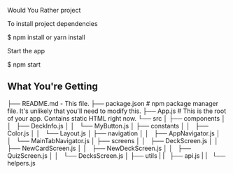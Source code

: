 Would You Rather project

To install project dependencies

$ npm install or yarn install

Start the app

$ npm start

## What You're Getting

├── README.md - This file.
├── package.json # npm package manager file. It's unlikely that you'll need to modify this.
├── App.js # This is the root of your app. Contains static HTML right now.
└── src
│   ├── components
│   │   ├── DeckInfo.js
│   │   └── MyButton.js
│   ├── constants
│   │   ├── Color.js
│   │   └── Layout.js
│   ├── navigation
│   │   ├── AppNavigator.js
│   │   └── MainTabNavigator.js
│   ├── screens
│   │   ├── DeckScreen.js
│   │   ├── NewCardScreen.js
│   │   ├── NewDeckScreen.js
│   │   ├── QuizScreen.js
│   │   └── DecksScreen.js
│   ├── utils
|   |   ├── api.js
|   |   └── helpers.js